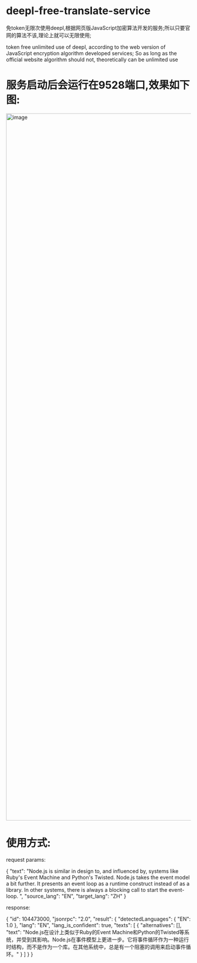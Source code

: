 # deepl-free-translate-service
免token无限次使用deepl,根据网页版JavaScript加密算法开发的服务;所以只要官网的算法不该,理论上就可以无限使用;

token free unlimited use of deepl, according to the web version of JavaScript encryption algorithm developed services; So as long as the official website algorithm should not, theoretically can be unlimited use

# 服务启动后会运行在9528端口,效果如下图:
<img width="1922" alt="image" src="https://user-images.githubusercontent.com/84266551/219991183-7ea20190-f77c-45de-a9c5-678bc3f32a2a.png">

# 使用方式:
request params:

{
    "text": "Node.js is similar in design to, and influenced by, systems like Ruby's Event Machine and Python's Twisted. Node.js takes the event model a bit further. It presents an event loop as a runtime construct instead of as a library. In other systems, there is always a blocking call to start the event-loop. ",
    "source_lang": "EN",
    "target_lang": "ZH"
}

response:

{
    "id": 104473000,
    "jsonrpc": "2.0",
    "result": {
        "detectedLanguages": {
            "EN": 1.0
        },
        "lang": "EN",
        "lang_is_confident": true,
        "texts": [
            {
                "alternatives": [],
                "text": "Node.js在设计上类似于Ruby的Event Machine和Python的Twisted等系统，并受到其影响。Node.js在事件模型上更进一步。它将事件循环作为一种运行时结构，而不是作为一个库。在其他系统中，总是有一个阻塞的调用来启动事件循环。"
            }
        ]
    }
}
